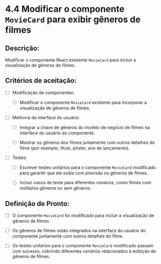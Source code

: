# 4.4 Modificar o componente `MovieCard` para exibir gêneros de filmes

## Descrição:

Modificar o componente React existente `MovieCard` para incluir a visualização de gêneros de filmes.

## Critérios de aceitação:

- [ ] Modificação de componentes:

     - [ ] Modificar o componente `MovieCard` existente para incorporar a visualização de gêneros de filmes.

- [ ] Melhoria da interface do usuário:

     - [ ] Integrar a chave de gêneros do modelo de negócio de filmes na interface do usuário do componente.

     - [ ] Mostrar os gêneros dos filmes juntamente com outros detalhes do filme (por exemplo, título, pôster, ano de lançamento).

- [ ] Testes:

     - [ ] Escrever testes unitários para o componente `MovieCard` modificado para garantir que ele exiba com precisão os gêneros de filmes.

     - [ ] Incluir casos de teste para diferentes cenários, como filmes com múltiplos gêneros ou sem gêneros.

## Definição de Pronto:

- [ ] O componente `MovieCard` foi modificado para incluir a visualização de gêneros de filmes.

- [ ] Os gêneros de filmes estão integrados na interface do usuário do componente juntamente com outros detalhes do filme.

- [ ] Os testes unitários para o componente `MovieCard` modificado passam com sucesso, cobrindo diferentes cenários relacionados à exibição de gêneros de filmes.
